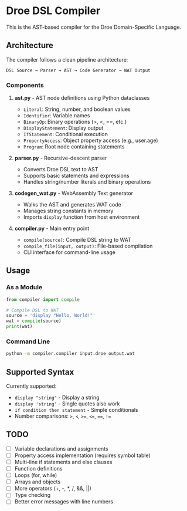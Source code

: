 # Droe DSL Compiler

This is the AST-based compiler for the Droe Domain-Specific Language.

## Architecture

The compiler follows a clean pipeline architecture:

```
DSL Source → Parser → AST → Code Generator → WAT Output
```

### Components

1. **ast.py** - AST node definitions using Python dataclasses

   - `Literal`: String, number, and boolean values
   - `Identifier`: Variable names
   - `BinaryOp`: Binary operations (>, <, ==, etc.)
   - `DisplayStatement`: Display output
   - `IfStatement`: Conditional execution
   - `PropertyAccess`: Object property access (e.g., user.age)
   - `Program`: Root node containing statements

2. **parser.py** - Recursive-descent parser

   - Converts Droe DSL text to AST
   - Supports basic statements and expressions
   - Handles string/number literals and binary operations

3. **codegen_wat.py** - WebAssembly Text generator

   - Walks the AST and generates WAT code
   - Manages string constants in memory
   - Imports `display` function from host environment

4. **compiler.py** - Main entry point
   - `compile(source)`: Compile DSL string to WAT
   - `compile_file(input, output)`: File-based compilation
   - CLI interface for command-line usage

## Usage

### As a Module

```python
from compiler import compile

# Compile DSL to WAT
source = 'display "Hello, World!"'
wat = compile(source)
print(wat)
```

### Command Line

```bash
python -m compiler.compiler input.droe output.wat
```

## Supported Syntax

Currently supported:

- `display "string"` - Display a string
- `display 'string'` - Single quotes also work
- `if condition then statement` - Simple conditionals
- Number comparisons: `>`, `<`, `>=`, `<=`, `==`, `!=`

## TODO

- [ ] Variable declarations and assignments
- [ ] Property access implementation (requires symbol table)
- [ ] Multi-line if statements and else clauses
- [ ] Function definitions
- [ ] Loops (for, while)
- [ ] Arrays and objects
- [ ] More operators (+, -, \*, /, &&, ||)
- [ ] Type checking
- [ ] Better error messages with line numbers

